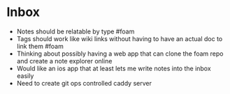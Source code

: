# Inbox

- Notes should be relatable by type #foam
- Tags should work like wiki links without having to have an actual doc to link them #foam
- Thinking about possibly having a web app that can clone the foam repo and create a note explorer online
- Would like an ios app that at least lets me write notes into the inbox easily
- Need to create git ops controlled caddy server